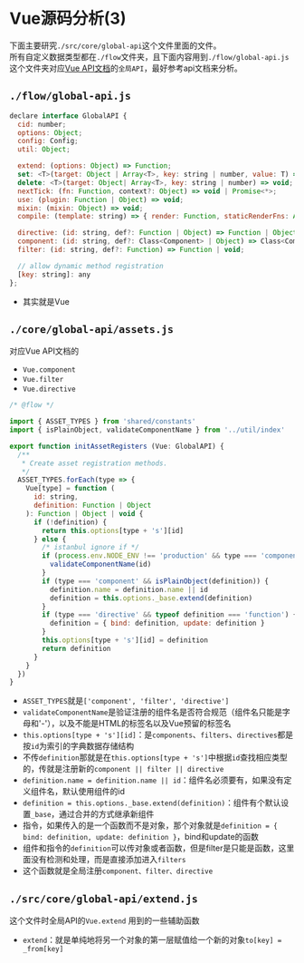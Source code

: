 # Vue源码分析(3)

下面主要研究`./src/core/global-api`这个文件里面的文件。   
所有自定义数据类型都在`./flow`文件夹，且下面内容用到`./flow/global-api.js`    
这个文件夹对应[Vue API文档](https://cn.vuejs.org/v2/api/#Vue-component)的`全局API`，最好参考api文档来分析。

## `./flow/global-api.js`

```js
declare interface GlobalAPI {
  cid: number;
  options: Object;
  config: Config;
  util: Object;

  extend: (options: Object) => Function;
  set: <T>(target: Object | Array<T>, key: string | number, value: T) => T;
  delete: <T>(target: Object| Array<T>, key: string | number) => void;
  nextTick: (fn: Function, context?: Object) => void | Promise<*>;
  use: (plugin: Function | Object) => void;
  mixin: (mixin: Object) => void;
  compile: (template: string) => { render: Function, staticRenderFns: Array<Function> };

  directive: (id: string, def?: Function | Object) => Function | Object | void;
  component: (id: string, def?: Class<Component> | Object) => Class<Component>;
  filter: (id: string, def?: Function) => Function | void;

  // allow dynamic method registration
  [key: string]: any
};
```

- 其实就是Vue

## `./core/global-api/assets.js`

对应Vue API文档的

- `Vue.component`
- `Vue.filter`
- `Vue.directive`

```js
/* @flow */

import { ASSET_TYPES } from 'shared/constants'
import { isPlainObject, validateComponentName } from '../util/index'

export function initAssetRegisters (Vue: GlobalAPI) {
  /**
   * Create asset registration methods.
   */
  ASSET_TYPES.forEach(type => {
    Vue[type] = function (
      id: string,
      definition: Function | Object
    ): Function | Object | void {
      if (!definition) {
        return this.options[type + 's'][id]
      } else {
        /* istanbul ignore if */
        if (process.env.NODE_ENV !== 'production' && type === 'component') {
          validateComponentName(id)
        }
        if (type === 'component' && isPlainObject(definition)) {
          definition.name = definition.name || id
          definition = this.options._base.extend(definition)
        }
        if (type === 'directive' && typeof definition === 'function') {
          definition = { bind: definition, update: definition }
        }
        this.options[type + 's'][id] = definition
        return definition
      }
    }
  })
}
```

- `ASSET_TYPES`就是`['component', 'filter', 'directive']`
- `validateComponentName`是验证注册的组件名是否符合规范（组件名只能是字母和'-'），以及不能是HTML的标签名以及Vue预留的标签名 </component>
- `this.options[type + 's'][id]`：是`components`、`filters`、`directives`都是按`id`为索引的字典数据存储结构
- 不传`definition`那就是在`this.options[type + 's']`中根据`id`查找相应类型的，传就是注册新的`component || filter || directive`
- `definition.name = definition.name || id`：组件名必须要有，如果没有定义组件名，默认使用组件的id
- `definition = this.options._base.extend(definition)`：组件有个默认设置`_base`，通过合并的方式继承新组件
- 指令，如果传入的是一个函数而不是对象，那个对象就是`definition = { bind: definition, update: definition }`，bind和update的函数
- 组件和指令的`definition`可以传对象或者函数，但是filter是只能是函数，这里面没有检测和处理，而是直接添加进入`filters`
- 这个函数就是全局注册`component、filter、directive`

## `./src/core/global-api/extend.js`

这个文件时全局API的`Vue.extend`
用到的一些辅助函数

- `extend`：就是单纯地将另一个对象的第一层赋值给一个新的对象`to[key] = _from[key]`
